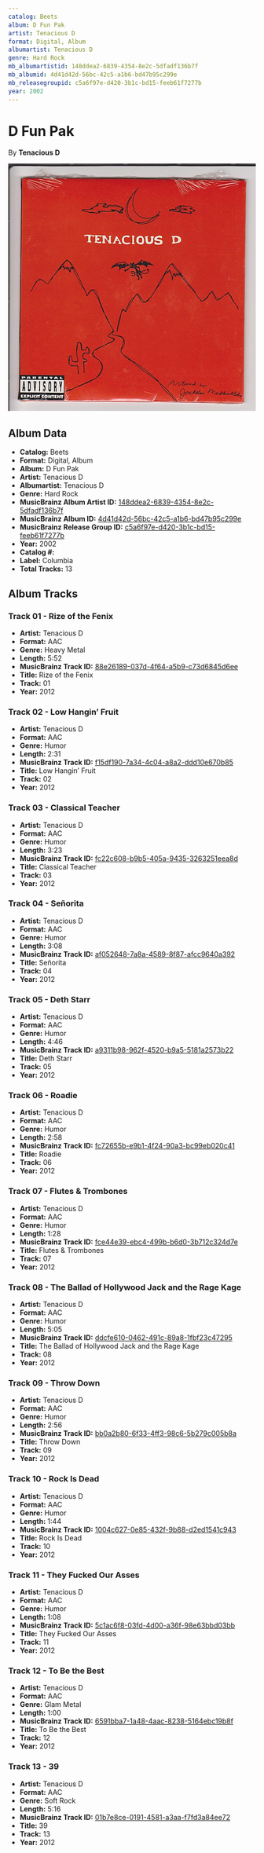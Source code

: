 ```yaml
---
catalog: Beets
album: D Fun Pak
artist: Tenacious D
format: Digital, Album
albumartist: Tenacious D
genre: Hard Rock
mb_albumartistid: 148ddea2-6839-4354-8e2c-5dfadf136b7f
mb_albumid: 4d41d42d-56bc-42c5-a1b6-bd47b95c299e
mb_releasegroupid: c5a6f97e-d420-3b1c-bd15-feeb61f7277b
year: 2002
---
```


# D Fun Pak

By **Tenacious D**

![](../../assets/beetscovers/Tenacious_D-D_Fun_Pak.jpg)

## Album Data

- **Catalog:** Beets
- **Format:** Digital, Album
- **Album:** D Fun Pak
- **Artist:** Tenacious D
- **Albumartist:** Tenacious D
- **Genre:** Hard Rock
- **MusicBrainz Album Artist ID:** [148ddea2-6839-4354-8e2c-5dfadf136b7f](https://musicbrainz.org/artist/148ddea2-6839-4354-8e2c-5dfadf136b7f)
- **MusicBrainz Album ID:** [4d41d42d-56bc-42c5-a1b6-bd47b95c299e](https://musicbrainz.org/release/4d41d42d-56bc-42c5-a1b6-bd47b95c299e)
- **MusicBrainz Release Group ID:** [c5a6f97e-d420-3b1c-bd15-feeb61f7277b](https://musicbrainz.org/release-group/c5a6f97e-d420-3b1c-bd15-feeb61f7277b)
- **Year:** 2002
- **Catalog #:** 
- **Label:** Columbia
- **Total Tracks:** 13

## Album Tracks

### Track 01 - Rize of the Fenix

- **Artist:** Tenacious D
- **Format:** AAC
- **Genre:** Heavy Metal
- **Length:** 5:52
- **MusicBrainz Track ID:** [88e26189-037d-4f64-a5b9-c73d6845d6ee](https://musicbrainz.org/recording/88e26189-037d-4f64-a5b9-c73d6845d6ee)
- **Title:** Rize of the Fenix
- **Track:** 01
- **Year:** 2012

### Track 02 - Low Hangin’ Fruit

- **Artist:** Tenacious D
- **Format:** AAC
- **Genre:** Humor
- **Length:** 2:31
- **MusicBrainz Track ID:** [f15df190-7a34-4c04-a8a2-ddd10e670b85](https://musicbrainz.org/recording/f15df190-7a34-4c04-a8a2-ddd10e670b85)
- **Title:** Low Hangin’ Fruit
- **Track:** 02
- **Year:** 2012

### Track 03 - Classical Teacher

- **Artist:** Tenacious D
- **Format:** AAC
- **Genre:** Humor
- **Length:** 3:23
- **MusicBrainz Track ID:** [fc22c608-b9b5-405a-9435-3263251eea8d](https://musicbrainz.org/recording/fc22c608-b9b5-405a-9435-3263251eea8d)
- **Title:** Classical Teacher
- **Track:** 03
- **Year:** 2012

### Track 04 - Señorita

- **Artist:** Tenacious D
- **Format:** AAC
- **Genre:** Humor
- **Length:** 3:08
- **MusicBrainz Track ID:** [af052648-7a8a-4589-8f87-afcc9640a392](https://musicbrainz.org/recording/af052648-7a8a-4589-8f87-afcc9640a392)
- **Title:** Señorita
- **Track:** 04
- **Year:** 2012

### Track 05 - Deth Starr

- **Artist:** Tenacious D
- **Format:** AAC
- **Genre:** Humor
- **Length:** 4:46
- **MusicBrainz Track ID:** [a9311b98-962f-4520-b9a5-5181a2573b22](https://musicbrainz.org/recording/a9311b98-962f-4520-b9a5-5181a2573b22)
- **Title:** Deth Starr
- **Track:** 05
- **Year:** 2012

### Track 06 - Roadie

- **Artist:** Tenacious D
- **Format:** AAC
- **Genre:** Humor
- **Length:** 2:58
- **MusicBrainz Track ID:** [fc72655b-e9b1-4f24-90a3-bc99eb020c41](https://musicbrainz.org/recording/fc72655b-e9b1-4f24-90a3-bc99eb020c41)
- **Title:** Roadie
- **Track:** 06
- **Year:** 2012

### Track 07 - Flutes & Trombones

- **Artist:** Tenacious D
- **Format:** AAC
- **Genre:** Humor
- **Length:** 1:28
- **MusicBrainz Track ID:** [fce44e39-ebc4-499b-b6d0-3b712c324d7e](https://musicbrainz.org/recording/fce44e39-ebc4-499b-b6d0-3b712c324d7e)
- **Title:** Flutes & Trombones
- **Track:** 07
- **Year:** 2012

### Track 08 - The Ballad of Hollywood Jack and the Rage Kage

- **Artist:** Tenacious D
- **Format:** AAC
- **Genre:** Humor
- **Length:** 5:05
- **MusicBrainz Track ID:** [ddcfe610-0462-491c-89a8-1fbf23c47295](https://musicbrainz.org/recording/ddcfe610-0462-491c-89a8-1fbf23c47295)
- **Title:** The Ballad of Hollywood Jack and the Rage Kage
- **Track:** 08
- **Year:** 2012

### Track 09 - Throw Down

- **Artist:** Tenacious D
- **Format:** AAC
- **Genre:** Humor
- **Length:** 2:56
- **MusicBrainz Track ID:** [bb0a2b80-6f33-4ff3-98c6-5b279c005b8a](https://musicbrainz.org/recording/bb0a2b80-6f33-4ff3-98c6-5b279c005b8a)
- **Title:** Throw Down
- **Track:** 09
- **Year:** 2012

### Track 10 - Rock Is Dead

- **Artist:** Tenacious D
- **Format:** AAC
- **Genre:** Humor
- **Length:** 1:44
- **MusicBrainz Track ID:** [1004c627-0e85-432f-9b88-d2ed1541c943](https://musicbrainz.org/recording/1004c627-0e85-432f-9b88-d2ed1541c943)
- **Title:** Rock Is Dead
- **Track:** 10
- **Year:** 2012

### Track 11 - They Fucked Our Asses

- **Artist:** Tenacious D
- **Format:** AAC
- **Genre:** Humor
- **Length:** 1:08
- **MusicBrainz Track ID:** [5c1ac6f8-03fd-4d00-a36f-98e63bbd03bb](https://musicbrainz.org/recording/5c1ac6f8-03fd-4d00-a36f-98e63bbd03bb)
- **Title:** They Fucked Our Asses
- **Track:** 11
- **Year:** 2012

### Track 12 - To Be the Best

- **Artist:** Tenacious D
- **Format:** AAC
- **Genre:** Glam Metal
- **Length:** 1:00
- **MusicBrainz Track ID:** [6591bba7-1a48-4aac-8238-5164ebc19b8f](https://musicbrainz.org/recording/6591bba7-1a48-4aac-8238-5164ebc19b8f)
- **Title:** To Be the Best
- **Track:** 12
- **Year:** 2012

### Track 13 - 39

- **Artist:** Tenacious D
- **Format:** AAC
- **Genre:** Soft Rock
- **Length:** 5:16
- **MusicBrainz Track ID:** [01b7e8ce-0191-4581-a3aa-f7fd3a84ee72](https://musicbrainz.org/recording/01b7e8ce-0191-4581-a3aa-f7fd3a84ee72)
- **Title:** 39
- **Track:** 13
- **Year:** 2012

